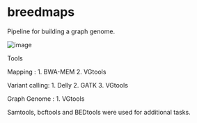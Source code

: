 # breedmaps

Pipeline for building a graph genome.

![image](https://user-images.githubusercontent.com/51156520/99992659-e8ebd700-2db6-11eb-8dee-35e5c13b6cd7.png)

Tools 

Mapping :        1. BWA-MEM
                 2. VGtools
                 
Variant calling: 1. Delly 
                 2. GATK
                 3. VGtools

Graph Genome :   1. VGtools

Samtools, bcftools and BEDtools were used for additional tasks.
